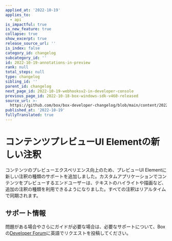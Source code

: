 ```yaml
---
applied_at: '2022-10-19'
applies_to:
  - api
is_impactful: true
is_new_feature: true
collapse: true
show_excerpt: true
release_source_url: ''
is_index: false
category_id: changelog
subcategory_id: ''
id: 2022-10-19-annotations-in-preview
rank: null
total_steps: null
type: changelog
sibling_id: ''
parent_id: changelog
next_page_id: 2022-10-19-webhooksv2-in-developer-console
previous_page_id: 2022-10-18-box-windows-sdk-v460-released
source_url: >-
  https://github.com/box/box-developer-changelog/blob/main/content/2022/10-19-annotations-in-preview.md
published_at: '2022-10-19'
fullyTranslated: true
---
```

# コンテンツプレビューUI Elementの新しい注釈

コンテンツのプレビューエクスペリエンス向上のため、プレビューUI Elementに新しい注釈の種類のサポートを追加しました。カスタムアプリケーションでコンテンツをプレビューするエンドユーザーは、テキストのハイライトや描画など、追加の注釈の種類を利用できるようになりました。すべての注釈はリアルタイムで同期されます。

## サポート情報

問題がある場合やさらにガイドが必要な場合は、必要なサポートについて、Boxの[Developer Forum][1]に英語でリクエストを投稿してください。

[1]: https://support.box.com/hc/en-us/community/topics/360001932973-Platform-and-Developer-Forum

